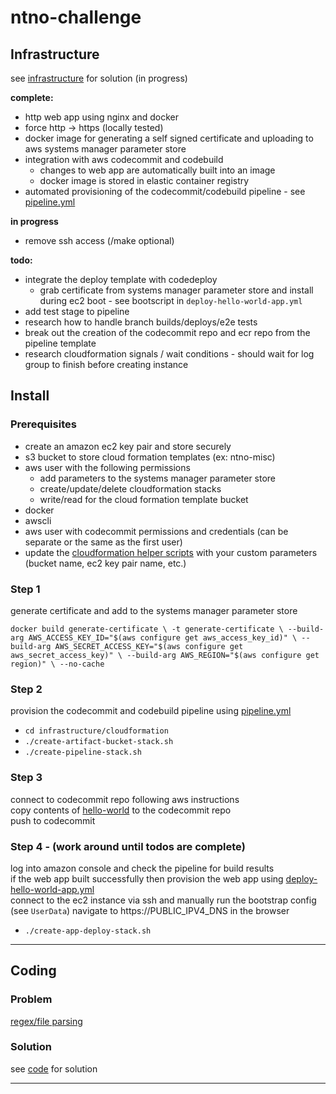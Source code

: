 # ntno-challenge

## Infrastructure
see [infrastructure](https://github.com/ntno/ntno-challenge/tree/master/infrastructure) for solution (in progress)

**complete:**
* http web app using nginx and docker
* force http -> https (locally tested)
* docker image for generating a self signed certificate and uploading to aws systems manager parameter store
* integration with aws codecommit and codebuild
  * changes to web app are automatically built into an image
  * docker image is stored in elastic container registry 
* automated provisioning of the codecommit/codebuild pipeline - see [pipeline.yml](https://github.com/ntno/ntno-challenge/tree/master/infrastructure/cloudformation/cft/pipeline.yml)
  

**in progress**
* remove ssh access (/make optional)

**todo:**
* integrate the deploy template with codedeploy
  * grab certificate from systems manager parameter store and install during ec2 boot - see bootscript in `deploy-hello-world-app.yml`
* add test stage to pipeline
* research how to handle branch builds/deploys/e2e tests
* break out the creation of the codecommit repo and ecr repo from the pipeline template 
* research cloudformation signals / wait conditions - should wait for log group to finish before creating instance


## Install
### Prerequisites
* create an amazon ec2 key pair and store securely
* s3 bucket to store cloud formation templates (ex: ntno-misc)
* aws user with the following permissions 
  * add parameters to the systems manager parameter store
  * create/update/delete cloudformation stacks
  * write/read for the cloud formation template bucket
* docker
* awscli
* aws user with codecommit permissions and credentials (can be separate or the same as the first user)
* update the [cloudformation helper scripts](https://github.com/ntno/ntno-challenge/tree/master/infrastructure/cloudformation/) with your custom parameters (bucket name, ec2 key pair name, etc.)  

### Step 1 
generate certificate and add to the systems manager parameter store

`docker build generate-certificate \
   -t generate-certificate \
   --build-arg AWS_ACCESS_KEY_ID="$(aws configure get aws_access_key_id)" \
   --build-arg AWS_SECRET_ACCESS_KEY="$(aws configure get aws_secret_access_key)" \
   --build-arg AWS_REGION="$(aws configure get region)" \
   --no-cache`   

### Step 2
provision the codecommit and codebuild pipeline using [pipeline.yml](https://github.com/ntno/ntno-challenge/tree/master/infrastructure/cloudformation/cft/pipeline.yml)  
* `cd infrastructure/cloudformation`  
* `./create-artifact-bucket-stack.sh`  
* `./create-pipeline-stack.sh  `

### Step 3
connect to codecommit repo following aws instructions  
copy contents of [hello-world](https://github.com/ntno/ntno-challenge/tree/master/infrastructure/hello-world) to the codecommit repo  
push to codecommit  

### Step 4 - (work around until todos are complete)
log into amazon console and check the pipeline for build results  
if the web app built successfully then provision the web app using [deploy-hello-world-app.yml](https://github.com/ntno/ntno-challenge/tree/master/infrastructure/cloudformation/cft/deploy-hello-world-app.yml)  
connect to the ec2 instance via ssh and manually run the bootstrap config (see `UserData`)
navigate to https://PUBLIC_IPV4_DNS in the browser
* `./create-app-deploy-stack.sh`  


---  

## Coding
### Problem
[regex/file parsing](https://www.hackerrank.com/challenges/validating-credit-card-number/problem)

### Solution
see [code](https://github.com/ntno/ntno-challenge/blob/master/code/validate.py) for solution


---
